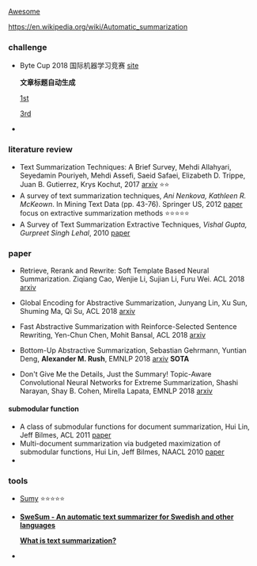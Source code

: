 [Awesome](https://github.com/icoxfog417/awesome-text-summarization)

https://en.wikipedia.org/wiki/Automatic_summarization



### challenge

+ Byte Cup 2018 国际机器学习竞赛 [site](https://www.biendata.com/competition/bytecup2018/) 

  **文章标题自动生成**

  [1st](https://mp.weixin.qq.com/s/2Mh68gfbG_5gKnoICuRmeA) 

  [3rd](https://github.com/iwangjian/ByteCup2018) 

+ 



### literature review

+ Text Summarization Techniques: A Brief Survey, Mehdi Allahyari, Seyedamin Pouriyeh, Mehdi Assefi, Saeid Safaei, Elizabeth D. Trippe, Juan B. Gutierrez, Krys Kochut, 2017 [arxiv](https://arxiv.org/abs/1707.02268) :star::star:
+ A survey of text summarization techniques, *Ani Nenkova, Kathleen R. McKeown*. In Mining Text Data (pp. 43-76). Springer US, 2012 [paper](https://pdfs.semanticscholar.org/8d7f/6dc8b0b9101580cc96f1f303d1eba3d590af.pdf) focus on extractive summarization methods :star::star::star::star::star:
+ A Survey of Text Summarization Extractive Techniques,  *Vishal Gupta, Gurpreet Singh Lehal*, 2010 [paper](http://www.learnpunjabi.org/pdf/survey-paper.pdf) 



### paper

+ Retrieve, Rerank and Rewrite: Soft Template Based Neural Summarization. Ziqiang Cao, Wenjie Li, Sujian Li, Furu Wei. ACL 2018 [arxiv](https://aclanthology.info/papers/P18-1015/p18-1015) 
+ Global Encoding for Abstractive Summarization, Junyang Lin, Xu Sun, Shuming Ma, Qi Su, ACL 2018 [arxiv](https://arxiv.org/abs/1805.03989) 
+ Fast Abstractive Summarization with Reinforce-Selected Sentence Rewriting, Yen-Chun Chen, Mohit Bansal, ACL 2018 [arxiv](https://arxiv.org/abs/1805.11080?context=cs.LG) 



+ Bottom-Up Abstractive Summarization, Sebastian Gehrmann, Yuntian Deng, **Alexander M. Rush**, EMNLP 2018 [arxiv](https://arxiv.org/abs/1808.10792) **SOTA**
+ Don't Give Me the Details, Just the Summary! Topic-Aware Convolutional Neural Networks for Extreme Summarization, Shashi Narayan, Shay B. Cohen, Mirella Lapata, EMNLP 2018 [arxiv](https://arxiv.org/abs/1808.08745) 



#### submodular function

- A class of submodular functions for document summarization, Hui Lin, Jeff Bilmes, ACL 2011 [paper](http://www.anthology.aclweb.org/P/P11/P11-1052.pdf) 
- Multi-document summarization via budgeted maximization of submodular functions, Hui Lin, Jeff Bilmes, NAACL 2010 [paper](http://www.aclweb.org/anthology/N10-1134) 
- 

### tools

+ [Sumy](https://github.com/miso-belica/sumy) :star::star::star::star::star: 

+ [**SweSum - An automatic text summarizer for Swedish and other languages**](http://swesum.nada.kth.se/index.html) 

  [**What is text summarization?**](http://www.dsv.su.se/~hercules/textsammanfattningeng.html) 

+ 

